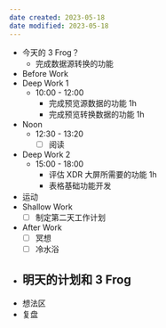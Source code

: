 ```yaml
---
date created: 2023-05-18 
date modified: 2023-05-18
---
```

- 今天的 3 Frog？
	- 完成数据源转换的功能
- Before Work
- Deep Work 1
	- 10:00 - 12:00
		- 完成预览源数据的功能 1h
		- 完成预览转换数据的功能 1h
- Noon
	- 12:30 - 13:20
		- [ ] 阅读
- Deep Work 2
	- 15:00 - 18:00
		- 评估 XDR 大屏所需要的功能 1h
		- 表格基础功能开发
- 运动
- Shallow Work
	- [ ] 制定第二天工作计划
- After Work
	- [ ] 冥想
	- [ ] 冷水浴
- 明天的计划和 3 Frog
	- 
- 想法区
- 复盘
